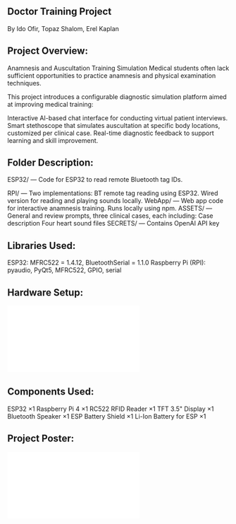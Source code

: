 ## **Doctor Training Project**

By Ido Ofir, Topaz Shalom, Erel Kaplan

## **Project Overview:**
Anamnesis and Auscultation Training Simulation
Medical students often lack sufficient opportunities to practice anamnesis and physical examination techniques.

This project introduces a configurable diagnostic simulation platform aimed at improving medical training:

Interactive AI-based chat interface for conducting virtual patient interviews.
Smart stethoscope that simulates auscultation at specific body locations, customized per clinical case.
Real-time diagnostic feedback to support learning and skill improvement.


## **Folder Description:**
ESP32/ — Code for ESP32 to read remote Bluetooth tag IDs.

RPI/ — Two implementations:
BT remote tag reading using ESP32.
Wired version for reading and playing sounds locally.
WebApp/ — Web app code for interactive anamnesis training. Runs locally using npm.
ASSETS/ — General and review prompts, three clinical cases, each including:
Case description
Four heart sound files
SECRETS/ — Contains OpenAI API key

## **Libraries Used:**
ESP32: MFRC522 = 1.4.12, BluetoothSerial = 1.1.0
Raspberry Pi (RPI): pyaudio, PyQt5, MFRC522, GPIO, serial

## **Hardware Setup:**
![Smart Stethoscope Diagram](finalScheme.pdf)

## **Components Used:**
ESP32 ×1
Raspberry Pi 4 ×1
RC522 RFID Reader ×1
TFT 3.5" Display ×1
Bluetooth Speaker ×1
ESP Battery Shield ×1
Li-Ion Battery for ESP ×1

## **Project Poster:**
![Poster](Poster.pdf)
